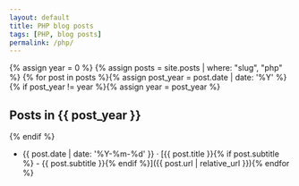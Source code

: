 ```yaml
---
layout: default
title: PHP blog posts
tags: [PHP, blog posts]
permalink: /php/
---
```


{% assign year = 0 %}
{% assign posts = site.posts | where: "slug", "php" %}
{% for post in posts %}{% assign post_year = post.date | date: '%Y' %}{% if post_year != year %}{% assign year = post_year %}

## Posts in {{ post_year }}
{% endif %}
* {{ post.date | date: '%Y-%m-%d' }} &middot; [{{ post.title }}{% if post.subtitle %} - {{ post.subtitle }}{% endif %}]({{ post.url | relative_url }}){% endfor %}
